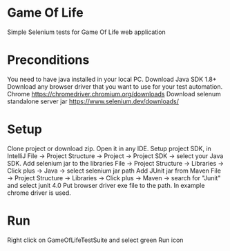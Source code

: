 # Game Of Life
Simple Selenium tests for Game Of Life web application

# Preconditions
You need to have java installed in your local PC. Download Java SDK 1.8+
Download any browser driver that you want to use for your test automation. Chrome https://chromedriver.chromium.org/downloads
Download selenum standalone server jar https://www.selenium.dev/downloads/

# Setup
Clone project or download zip. Open it in any IDE. 
Setup project SDK, in IntelliJ File -> Project Structure -> Project -> Project SDK -> select your Java SDK.
Add selenium jar to the libraries File -> Project Structure -> Libraries -> Click plus -> Java -> select selenium jar path
Add JUnit jar from Maven File -> Project Structure -> Libraries -> Click plus -> Maven -> search for "Junit" and select junit 4.0
Put browser driver exe file to the path. In example chrome driver is used.

# Run
Right click on GameOfLifeTestSuite and select green Run icon
